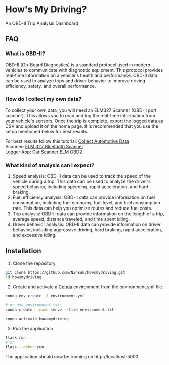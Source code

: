 # How's My Driving?
An OBD-II Trip Analysis Dashboard

## FAQ
### What is OBD-II?
OBD-II (On-Board Diagnostics) is a standard protocol used in modern vehicles to communicate with diagnostic equipment. This protocol provides real-time information on a vehicle's health and performance. OBD-II data can be used to analyze trips and driver behavior to improve driving efficiency, safety, and overall performance.

### How do I collect my own data?
To collect your own data, you will need an ELM327 Scanner (OBD-II port scanner). This allows you to read and log the real-time information from your vehicle's sensors. Once the trip is complete, export the logged data as CSV and upload it on the home page. It is recommended that you use the setup mentioned below for best results.

For best results follow this tutorial: [Collect Automotive Data](https://www.youtube.com/watch?v=GSSOe9I7roo)
<br>
Scanner: [ELM 327 Bluetooth Scanner](https://a.co/d/9YJaLyI)
<br>
Logger App: [Car Scanner ELM OBD2](https://www.carscanner.info/)

### What kind of analysis can I expect?
1. Speed analysis: OBD-II data can be used to track the speed of the vehicle during a trip. This data can be used to analyze the driver's speed behavior, including speeding, rapid acceleration, and hard braking.
2. Fuel efficiency analysis: OBD-II data can provide information on fuel consumption, including fuel economy, fuel level, and fuel consumption rate. This data can help you optimize routes and reduce fuel costs.
3. Trip analysis: OBD-II data can provide information on the length of a trip, average speed, distance traveled, and time spent idling.
4. Driver behavior analysis: OBD-II data can provide information on driver behavior, including aggressive driving, hard braking, rapid acceleration, and excessive idling.

## Installation
1. Clone the repository
```bash
git clone https://github.com/Ninkuk/howsmydriving.git
cd howsmydriving
```

2. Create and activate a [Conda](https://docs.conda.io/projects/conda/en/latest/user-guide/tasks/manage-environments.html#creating-an-environment-from-an-environment-yml-file) environment from the environment.yml file.
```bash
conda env create -f environment.yml

# or use environment.txt
conda create --name <env> --file environment.txt

conda activate howsmydriving
```

3. Run the application
```bash
flask run
# or
flask --debug run
```
The application should now be running on http://localhost:5000.
